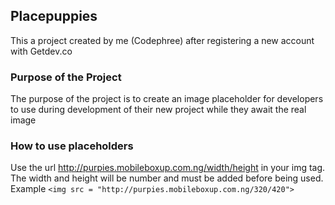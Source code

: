 ## Placepuppies 
This a project created by me (Codephree) after registering a new account with Getdev.co

### Purpose of the Project

The purpose of the project is to create an image placeholder for developers to use during development of their new project while they await the real image

### How to use placeholders
  Use the url http://purpies.mobileboxup.com.ng/width/height in your img tag. The width and height will be number and must be added 
  before being used. Example ``` <img src = "http://purpies.mobileboxup.com.ng/320/420"> ```
  
